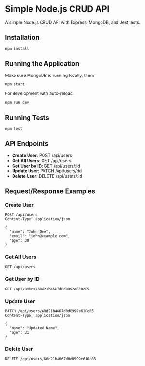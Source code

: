 # Simple Node.js CRUD API

A simple Node.js CRUD API with Express, MongoDB, and Jest tests.

## Installation

```bash
npm install
```

## Running the Application

Make sure MongoDB is running locally, then:

```bash
npm start
```

For development with auto-reload:

```bash
npm run dev
```

## Running Tests

```bash
npm test
```

## API Endpoints

- **Create User**: POST /api/users
- **Get All Users**: GET /api/users
- **Get User by ID**: GET /api/users/:id
- **Update User**: PATCH /api/users/:id
- **Delete User**: DELETE /api/users/:id

## Request/Response Examples

### Create User
```
POST /api/users
Content-Type: application/json

{
  "name": "John Doe",
  "email": "john@example.com",
  "age": 30
}
```

### Get All Users
```
GET /api/users
```

### Get User by ID
```
GET /api/users/60d21b4667d0d8992e610c85
```

### Update User
```
PATCH /api/users/60d21b4667d0d8992e610c85
Content-Type: application/json

{
  "name": "Updated Name",
  "age": 31
}
```

### Delete User
```
DELETE /api/users/60d21b4667d0d8992e610c85
```